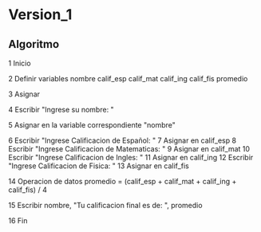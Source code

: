 # Version_1
## Algoritmo
1 Inicio 

2 Definir variables
  nombre
  calif_esp
  calif_mat
  calif_ing
  calif_fis
  promedio
  
3 Asignar 

4 Escribir
  "Ingrese su nombre: "

5 Asignar en la variable correspondiente
  "nombre"

6 Escribir 
  "Ingrese Calificacion de Español: "
7 Asignar en 
  calif_esp
8 Escribir
  "Ingrese Calificacion de Matematicas: "
9 Asignar en
  calif_mat
10 Escribir
  "Ingrese Calificacion de Ingles: "
11 Asignar en
  calif_ing
12 Escribir
  "Ingrese Calificacion de Fisica: "
13 Asignar en
  calif_fis

14 Operacion de datos
  promedio = (calif_esp + calif_mat + calif_ing + calif_fis) / 4

15 Escribir
  nombre, "Tu calificacion final es de: ", promedio

16 Fin
  
